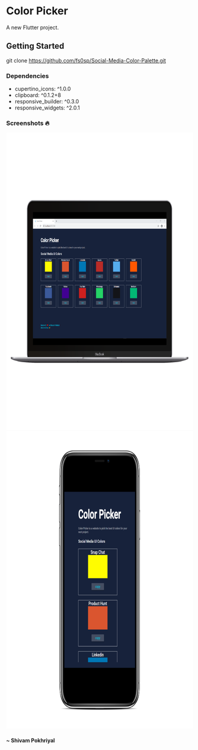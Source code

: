 # Color Picker

A new Flutter project.

## Getting Started

git clone https://github.com/fs0sp/Social-Media-Color-Palette.git


### Dependencies

<ul>
    <li>cupertino_icons: ^1.0.0 </li>
    <li>clipboard: ^0.1.2+8 </li>
    <li>responsive_builder: ^0.3.0 </li>
    <li>responsive_widgets: ^2.0.1 </li>
</ul>

### Screenshots :fire:

<img height="800" width="1000" src="screenshots/view_desktop.png"> <br>
<img height="800" width="700" src="screenshots/view_mobile.png">


#### ~ Shivam Pokhriyal